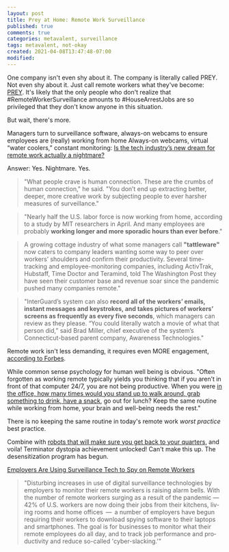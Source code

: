 ```yaml
---
layout: post
title: Prey at Home: Remote Work Surveillance
published: true
comments: true
categories: metavalent, surveillance
tags: metavalent, not-okay
created: 2021-04-08T13:47:48-07:00
modified: 
---
```


One company isn't even shy about it. The company is literally called PREY. Not even shy about it. Just call remote workers what they've become: [PREY](https://preyproject.com/blog/en/employee-monitoring-surveillance-for-the-remote-work-era/ ). It's likely that the only people who don't realize that #RemoteWorkerSurveillance amounts to #HouseArrestJobs are so privileged that they don't know anyone in this situation.

But wait, there's more.

Managers turn to surveillance software, always-on webcams to ensure employees are (really) working from home
Always-on webcams, virtual “water coolers,” constant monitoring: [Is the tech industry’s new dream for remote work actually a nightmare?](https://www.washingtonpost.com/technology/2020/04/30/work-from-home-surveillance/)

Answer: Yes. Nightmare. Yes.

> "What people crave is human connection. These are the crumbs of human connection," he said. "You don’t end up extracting better, deeper, more creative work by subjecting people to ever harsher measures of surveillance."

> "Nearly half the U.S. labor force is now working from home, according to a study by MIT researchers in April. And many employees are probably **working longer and more sporadic hours than ever before**."

> A growing cottage industry of what some managers call **"tattleware"** now caters to company leaders wanting some way to peer over workers’ shoulders and confirm their productivity. Several time-tracking and employee-monitoring companies, including ActivTrak, Hubstaff, Time Doctor and Teramind, told The Washington Post they have seen their customer base and revenue soar since the pandemic pushed many companies remote."

> "InterGuard’s system can also **record all of the workers’ emails, instant messages and keystrokes, and takes pictures of workers’ screens as frequently as every five seconds**, which managers can review as they please. “You could literally watch a movie of what that person did,” said Brad Miller, chief executive of the system’s Connecticut-based parent company, Awareness Technologies."


Remote work isn't less demanding, it requires even MORE engagement, [according to Forbes](https://www.forbes.com/sites/carolinecastrillon/2021/12/27/this-is-the-future-of-remote-work-in-2021/?sh=ce8d1131e1de).

While common sense psychology for human well being is obvious. "Often forgotten as working remote typically yields you thinking that if you aren’t in front of that computer 24/7, you are not being productive. When you were [in the office, how many times would you stand up to walk around, grab something to drink, have a snack](https://preyproject.com/blog/en/employee-monitoring-surveillance-for-the-remote-work-era/ ), go out for lunch? Keep the same routine while working from home, your brain and well-being needs the rest."

There is no keeping the same routine in today's remote work _worst practice_ best practice.

Combine with [robots that will make sure you get back to your quarters](https://www.linkedin.com/posts/alliekmiller_i-cant-be-the-only-one-that-likes-watching-activity-6786004461224542208-IcxG), and voila! Terminator dystopia achievement unlocked! Can't make this up. The desensitization program has begun. 

[Employers Are Using Surveillance Tech to Spy on Remote Workers](https://truthout.org/articles/employers-are-using-surveillance-tech-to-spy-on-remote-workers/)

> "Dis­turb­ing increas­es in use of dig­i­tal sur­veil­lance tech­nolo­gies by employ­ers to mon­i­tor their remote work­ers is rais­ing alarm bells. With the num­ber of remote work­ers surg­ing as a result of the pan­dem­ic — 42% of U.S. work­ers are now doing their jobs from their kitchens, liv­ing rooms and home offices  —  a num­ber of employ­ers have begun requir­ing their work­ers to down­load spy­ing soft­ware to their lap­tops and smart­phones. The goal is for busi­ness­es to mon­i­tor what their remote employ­ees do all day, and to track job per­for­mance and pro­duc­tiv­i­ty and reduce so-called ​'cyber-slack­ing.'"

<!-- 
[Watch here](https://youtu.be/12345) if the embed below does not behave nicely. 

<div class="embed-container"><iframe width="560" height="315" src="https://www.youtube.com/embed/12345" title="YouTube video player" frameborder="0" allow="accelerometer; autoplay; clipboard-write; encrypted-media; gyroscope; picture-in-picture" allowfullscreen></iframe></div>
-->
